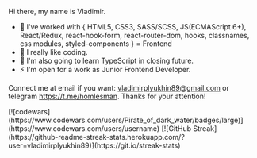 Hi there, my name is Vladimir.

- 🔭 I've worked with {
          HTML5, 
          CSS3, 
          SASS/SCSS, 
          JS(ECMAScript 6+), 
          React/Redux,
          react-hook-form,
          react-router-dom,
          hooks,
          classnames,
          css modules,
          styled-components
          } = Frontend
- 🌱 I really like coding. 
- 🤔 I'm also going to learn TypeScript in closing future.
- ⚡ I'm open for a work as Junior Frontend Developer.

Connect me at email if you want: vladimirplyukhin89@gmail.com
or telegram https://t.me/homlesman.
Thanks for your attention!
<div>
[![codewars](https://www.codewars.com/users/Pirate_of_dark_water/badges/large)](https://www.codewars.com/users/username)
[![GitHub Streak](https://github-readme-streak-stats.herokuapp.com/?user=vladimirplyukhin89)](https://git.io/streak-stats) 
</div>
